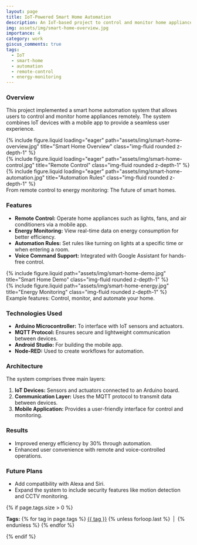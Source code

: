 ```yaml
---
layout: page
title: IoT-Powered Smart Home Automation
description: An IoT-based project to control and monitor home appliances remotely.
img: assets/img/smart-home-overview.jpg
importance: 4
category: work
giscus_comments: true
tags:
  - IoT
  - smart-home
  - automation
  - remote-control
  - energy-monitoring
---
```


### Overview

This project implemented a smart home automation system that allows users to control and monitor home appliances remotely. The system combines IoT devices with a mobile app to provide a seamless user experience.

<div class="row">
    <div class="col-sm mt-3 mt-md-0">
        {% include figure.liquid loading="eager" path="assets/img/smart-home-overview.jpg" title="Smart Home Overview" class="img-fluid rounded z-depth-1" %}
    </div>
    <div class="col-sm mt-3 mt-md-0">
        {% include figure.liquid loading="eager" path="assets/img/smart-home-control.jpg" title="Remote Control" class="img-fluid rounded z-depth-1" %}
    </div>
    <div class="col-sm mt-3 mt-md-0">
        {% include figure.liquid loading="eager" path="assets/img/smart-home-automation.jpg" title="Automation Rules" class="img-fluid rounded z-depth-1" %}
    </div>
</div>

<div class="caption">
    From remote control to energy monitoring: The future of smart homes.
</div>

### Features

- **Remote Control:** Operate home appliances such as lights, fans, and air conditioners via a mobile app.
- **Energy Monitoring:** View real-time data on energy consumption for better efficiency.
- **Automation Rules:** Set rules like turning on lights at a specific time or when entering a room.
- **Voice Command Support:** Integrated with Google Assistant for hands-free control.

<div class="row justify-content-sm-center">
    <div class="col-sm-8 mt-3 mt-md-0">
        {% include figure.liquid path="assets/img/smart-home-demo.jpg" title="Smart Home Demo" class="img-fluid rounded z-depth-1" %}
    </div>
    <div class="col-sm-4 mt-3 mt-md-0">
        {% include figure.liquid path="assets/img/smart-home-energy.jpg" title="Energy Monitoring" class="img-fluid rounded z-depth-1" %}
    </div>
</div>

<div class="caption">
    Example features: Control, monitor, and automate your home.
</div>

### Technologies Used

- **Arduino Microcontroller:** To interface with IoT sensors and actuators.
- **MQTT Protocol:** Ensures secure and lightweight communication between devices.
- **Android Studio:** For building the mobile app.
- **Node-RED:** Used to create workflows for automation.

### Architecture

The system comprises three main layers:

1. **IoT Devices:** Sensors and actuators connected to an Arduino board.
2. **Communication Layer:** Uses the MQTT protocol to transmit data between devices.
3. **Mobile Application:** Provides a user-friendly interface for control and monitoring.

### Results

- Improved energy efficiency by 30% through automation.
- Enhanced user convenience with remote and voice-controlled operations.

### Future Plans

- Add compatibility with Alexa and Siri.
- Expand the system to include security features like motion detection and CCTV monitoring.

{% if page.tags.size > 0 %}

  <p class="post-tags">
    <strong>Tags:</strong>
    {% for tag in page.tags %}
      <a href="{{ '/tags/' | append: tag | relative_url }}" class="tag-link">{{ tag }}</a>
      {% unless forloop.last %}
        &nbsp;|&nbsp;
      {% endunless %}
    {% endfor %}
  </p>
{% endif %}
